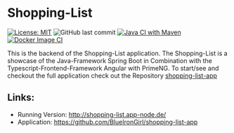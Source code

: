 # Shopping-List

[![License: MIT](https://img.shields.io/badge/License-MIT-yellow.svg)](https://opensource.org/licenses/MIT)
![GitHub last commit](https://img.shields.io/github/last-commit/BlueIronGirl/shopping-list-backend)
[![Java CI with Maven](https://github.com/BlueIronGirl/shopping-list-backend/actions/workflows/maven-build.yml/badge.svg?branch=main)](https://github.com/BlueIronGirl/shopping-list-backend/actions/workflows/maven-build.yml)
[![Docker Image CI](https://github.com/BlueIronGirl/shopping-list-backend/actions/workflows/docker-build.yml/badge.svg?branch=main)](https://github.com/BlueIronGirl/shopping-list-backend/actions/workflows/docker-build.yml)

This is the backend of the Shopping-List application. The Shopping-List is a showcase of the Java-Framework Spring Boot in Combination with the Typescript-Frontend-Framework Angular with PrimeNG.
To start/see and checkout the full application check out the Repository [shopping-list-app](https://github.com/BlueIronGirl/shoppinglist-app)

## Links:
* Running Version: http://shopping-list.app-node.de/
* Application: https://github.com/BlueIronGirl/shopping-list-app
